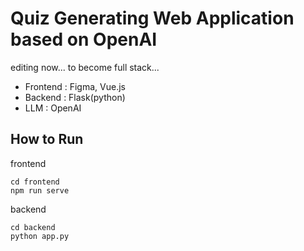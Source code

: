 # Quiz Generating Web Application based on OpenAI


editing now... to become full stack...


- Frontend : Figma, Vue.js
- Backend : Flask(python)
- LLM : OpenAI


## How to Run
frontend
```
cd frontend
npm run serve
```

backend
```
cd backend
python app.py
```
